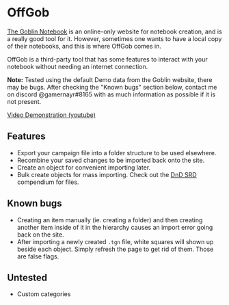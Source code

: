 # OffGob

[The Goblin Notebook](the-goblin.net) is an online-only website for notebook creation, and is a really good tool for it. However, sometimes one wants to have a local copy of their notebooks, and this is where OffGob comes in.

OffGob is a third-party tool that has some features to interact with your notebook without needing an internet connection.

**Note:** Tested using the default Demo data from the Goblin website, there may be bugs. After checking the "Known bugs" section below, contact me on discord @gamernayr#8165 with as much information as possible if it is not present.

[Video Demonstration (youtube)](https://youtu.be/mXF5FaIuf48)

## Features

- Export your campaign file into a folder structure to be used elsewhere.
- Recombine your saved changes to be imported back onto the site.
- Create an object for convenient importing later.
- Bulk create objects for mass importing. Check out the [DnD SRD](https://github.com/OldManUmby/DND.SRD.Wiki/) compendium for files.

## Known bugs

- Creating an item manually (ie. creating a folder) and then creating another item inside of it in the hierarchy causes an import error going back on the site.
- After importing a newly created `.tgn` file, white squares will shown up beside each object. Simply refresh the page to get rid of them. Those are false flags.

## Untested

- Custom categories
